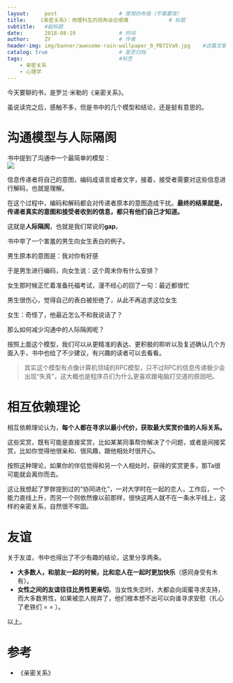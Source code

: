 ```yaml
---
layout:     post                    # 使用的布局（不需要改）
title:    《亲密关系》：用理科生的视角谈论感情             # 标题 
subtitle:   #副标题
date:       2018-08-19              # 时间
author:     ZY                      # 作者
header-img: img/banner/awesome-rain-wallpaper_0_PB7IVa9.jpg    #这篇文章标题背景图片
catalog: true                       # 是否归档
tags:                               #标签
    - 亲密关系
    - 心理学
---
```

今天要聊的书，是罗兰·米勒的《亲密关系》。  

虽说读完之后，感触不多，但是书中的几个模型和结论，还是挺有意思的。  

# 沟通模型与人际隔阂

书中提到了沟通中一个最简单的模型：  
![](/img/post2018-08-19-Relation-Ship/communication_model.jpg)

信息传递者将自己的意图，编码成语言或者文字，接着，接受者需要对这些信息进行解码，也就是理解。    

在这个过程中，编码和解码都会对传递者原本的意图造成干扰。**最终的结果就是，传递者真实的意图和接受者收到的信息，都只有他们自己才知道。**  

这就是**人际隔阂**，也就是我们常说的**gap**。  

书中举了一个害羞的男生向女生表白的例子。  

男生原本的意图是：我对你有好感  

于是男生进行编码，向女生说：这个周末你有什么安排？  

女生那时候正忙着准备托福考试，漫不经心的回了一句：最近都很忙  

男生很伤心，觉得自己的表白被拒绝了，从此不再追求这位女生  

女生：奇怪了，他最近怎么不和我说话了？  

那么如何减少沟通中的人际隔阂呢？  

按照上面这个模型，我们可以从更精准的表达、更积极的聆听以及复述确认几个方面入手，书中也给了不少建议，有兴趣的读者可以去看看。  

> 其实这个模型有点像计算机领域的RPC模型，只不过RPC的信息传递极少会出现“失真”，这大概也是程序员们为什么更喜欢跟电脑打交道的原因吧。

# 相互依赖理论

相互依赖理论认为，**每个人都在寻求以最小代价，获取最大奖赏价值的人际关系。**  

这些奖赏，既有可能是直接奖赏，比如某某同事帮你解决了个问题，或者是间接奖赏，比如你觉得他很亲和、很风趣，跟他相处时很开心。  

按照这种理论，如果你的伴侣觉得和另一个人相处时，获得的奖赏更多，那Ta很可能就会离你而去。  

这让我想起了罗胖提到过的“协同进化”，一对大学时在一起的恋人，工作后，一个能力直线上升，而另一个则依然像以前那样，很快这两人就不在一条水平线上，这样的亲密关系，自然很不牢固。  

# 友谊

关于友谊，书中也得出了不少有趣的结论，这里分享两条。  

- **大多数人，和朋友一起的时候，比和恋人在一起时更加快乐**（感同身受有木有）。  
- **女性之间的友谊往往比男性更亲切**。当女性失恋时，大都会向闺蜜寻求支持，而大多数男性，如果被恋人抛弃了，他们根本想不出可以向谁寻求安慰（扎心了老铁们 = = ）。  

以上。  

# 参考

- 《亲密关系》


